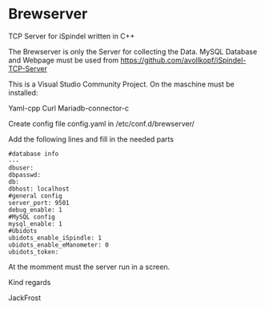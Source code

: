 # Brewserver
TCP Server for iSpindel written in C++

The Brewserver is only the Server for collecting the Data.
MySQL Database and Webpage must be used from https://github.com/avollkopf/iSpindel-TCP-Server

This is a Visual Studio Community Project. On the maschine must be installed:

Yaml-cpp
Curl
Mariadb-connector-c

Create config file config.yaml in /etc/conf.d/brewserver/

Add the following lines and fill in the needed parts
```
#database info
---
dbuser: 
dbpasswd: 
db: 
dbhost: localhost
#general config
server_port: 9501
debug_enable: 1
#MySQL config
mysql_enable: 1
#Ubidots
ubidots_enable_iSpindle: 1
ubidots_enable_eManometer: 0
ubidots_token: 
```

At the momment must the server run in a screen.

Kind regards

JackFrost
